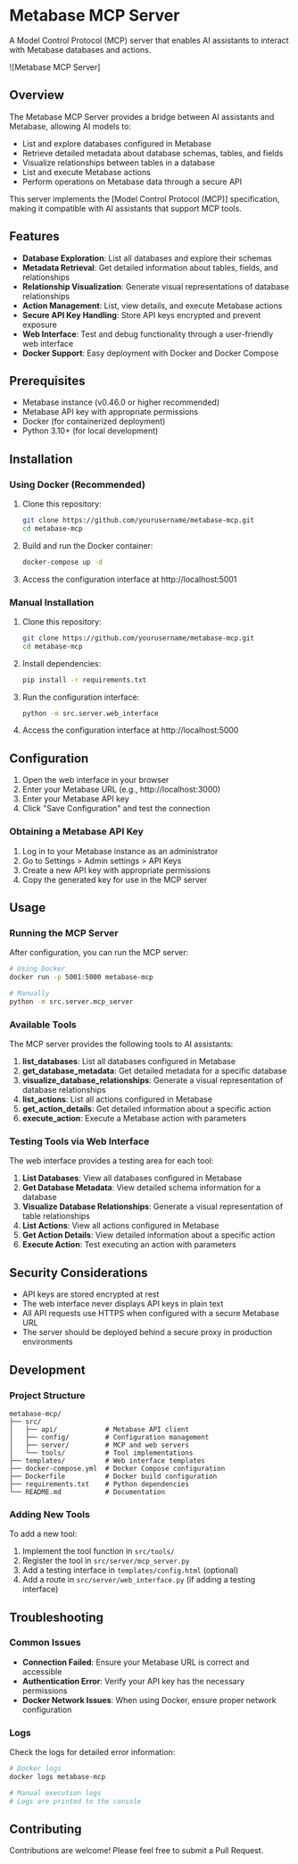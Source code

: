 # Metabase MCP Server

A Model Control Protocol (MCP) server that enables AI assistants to interact with Metabase databases and actions.

![Metabase MCP Server]

## Overview

The Metabase MCP Server provides a bridge between AI assistants and Metabase, allowing AI models to:

- List and explore databases configured in Metabase
- Retrieve detailed metadata about database schemas, tables, and fields
- Visualize relationships between tables in a database
- List and execute Metabase actions
- Perform operations on Metabase data through a secure API

This server implements the [Model Control Protocol (MCP)] specification, making it compatible with AI assistants that support MCP tools.

## Features

- **Database Exploration**: List all databases and explore their schemas
- **Metadata Retrieval**: Get detailed information about tables, fields, and relationships
- **Relationship Visualization**: Generate visual representations of database relationships
- **Action Management**: List, view details, and execute Metabase actions
- **Secure API Key Handling**: Store API keys encrypted and prevent exposure
- **Web Interface**: Test and debug functionality through a user-friendly web interface
- **Docker Support**: Easy deployment with Docker and Docker Compose

## Prerequisites

- Metabase instance (v0.46.0 or higher recommended)
- Metabase API key with appropriate permissions
- Docker (for containerized deployment)
- Python 3.10+ (for local development)

## Installation

### Using Docker (Recommended)

1. Clone this repository:
   ```bash
   git clone https://github.com/yourusername/metabase-mcp.git
   cd metabase-mcp
   ```

2. Build and run the Docker container:
   ```bash
   docker-compose up -d
   ```

3. Access the configuration interface at http://localhost:5001

### Manual Installation

1. Clone this repository:
   ```bash
   git clone https://github.com/yourusername/metabase-mcp.git
   cd metabase-mcp
   ```

2. Install dependencies:
   ```bash
   pip install -r requirements.txt
   ```

3. Run the configuration interface:
   ```bash
   python -m src.server.web_interface
   ```

4. Access the configuration interface at http://localhost:5000

## Configuration

1. Open the web interface in your browser
2. Enter your Metabase URL (e.g., http://localhost:3000)
3. Enter your Metabase API key
4. Click "Save Configuration" and test the connection

### Obtaining a Metabase API Key

1. Log in to your Metabase instance as an administrator
2. Go to Settings > Admin settings > API Keys
3. Create a new API key with appropriate permissions
4. Copy the generated key for use in the MCP server

## Usage

### Running the MCP Server

After configuration, you can run the MCP server:

```bash
# Using Docker
docker run -p 5001:5000 metabase-mcp

# Manually
python -m src.server.mcp_server
```

### Available Tools

The MCP server provides the following tools to AI assistants:

1. **list_databases**: List all databases configured in Metabase
2. **get_database_metadata**: Get detailed metadata for a specific database
3. **visualize_database_relationships**: Generate a visual representation of database relationships
4. **list_actions**: List all actions configured in Metabase
5. **get_action_details**: Get detailed information about a specific action
6. **execute_action**: Execute a Metabase action with parameters

### Testing Tools via Web Interface

The web interface provides a testing area for each tool:

1. **List Databases**: View all databases configured in Metabase
2. **Get Database Metadata**: View detailed schema information for a database
3. **Visualize Database Relationships**: Generate a visual representation of table relationships
4. **List Actions**: View all actions configured in Metabase
5. **Get Action Details**: View detailed information about a specific action
6. **Execute Action**: Test executing an action with parameters

## Security Considerations

- API keys are stored encrypted at rest
- The web interface never displays API keys in plain text
- All API requests use HTTPS when configured with a secure Metabase URL
- The server should be deployed behind a secure proxy in production environments

## Development

### Project Structure

```
metabase-mcp/
├── src/
│   ├── api/            # Metabase API client
│   ├── config/         # Configuration management
│   ├── server/         # MCP and web servers
│   └── tools/          # Tool implementations
├── templates/          # Web interface templates
├── docker-compose.yml  # Docker Compose configuration
├── Dockerfile          # Docker build configuration
├── requirements.txt    # Python dependencies
└── README.md           # Documentation
```

### Adding New Tools

To add a new tool:

1. Implement the tool function in `src/tools/`
2. Register the tool in `src/server/mcp_server.py`
3. Add a testing interface in `templates/config.html` (optional)
4. Add a route in `src/server/web_interface.py` (if adding a testing interface)

## Troubleshooting

### Common Issues

- **Connection Failed**: Ensure your Metabase URL is correct and accessible
- **Authentication Error**: Verify your API key has the necessary permissions
- **Docker Network Issues**: When using Docker, ensure proper network configuration

### Logs

Check the logs for detailed error information:

```bash
# Docker logs
docker logs metabase-mcp

# Manual execution logs
# Logs are printed to the console
```

## Contributing

Contributions are welcome! Please feel free to submit a Pull Request.



